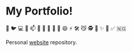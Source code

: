 # My Portfolio!

👋 🐦 💻 🔗 📫 🔭 🌱 👯 🤔 💬 😄 ⚡ 🛠️ 😼 🕵️ 🚗 ✨ 🚀 ✅ 🇳🇬

Personal <a href="https://usmanmusa1920.github.io">website</a> repository.
